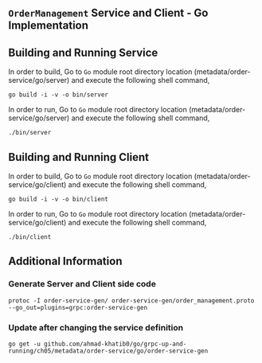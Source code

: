 ## ``OrderManagement`` Service and Client - Go Implementation

## Building and Running Service

In order to build, Go to ``Go`` module root directory location (metadata/order-service/go/server) and execute the following
 shell command,
```
go build -i -v -o bin/server
```

In order to run, Go to ``Go`` module root directory location (metadata/order-service/go/server) and execute the following
shell command,

```
./bin/server
```

## Building and Running Client   

In order to build, Go to ``Go`` module root directory location (metadata/order-service/go/client) and execute the following
 shell command,
```
go build -i -v -o bin/client
```

In order to run, Go to ``Go`` module root directory location (metadata/order-service/go/client) and execute the following
shell command,

```
./bin/client
```

## Additional Information

### Generate Server and Client side code 
``` 
protoc -I order-service-gen/ order-service-gen/order_management.proto --go_out=plugins=grpc:order-service-gen
``` 

### Update after changing the service definition
``` 
go get -u github.com/ahmad-khatib0/go/grpc-up-and-running/ch05/metadata/order-service/go/order-service-gen
```
